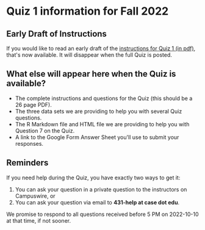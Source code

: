 # Quiz 1 information for Fall 2022

## Early Draft of Instructions

If you would like to read an early draft of the [instructions for Quiz 1 (in pdf)](431-quiz1_instructions.pdf), that's now available. It will disappear when the full Quiz is posted.

## What else will appear here when the Quiz is available?

- The complete instructions and questions for the Quiz (this should be a 26 page PDF).
- The three data sets we are providing to help you with several Quiz questions.
- The R Markdown file and HTML file we are providing to help you with Question 7 on the Quiz.
- A link to the Google Form Answer Sheet you'll use to submit your responses.

## Reminders

If you need help during the Quiz, you have exactly two ways to get it:

1. You can ask your question in a private question to the instructors on Campuswire, or
2. You can ask your question via email to **431-help at case dot edu**.

We promise to respond to all questions received before 5 PM on 2022-10-10 at that time, if not sooner.

